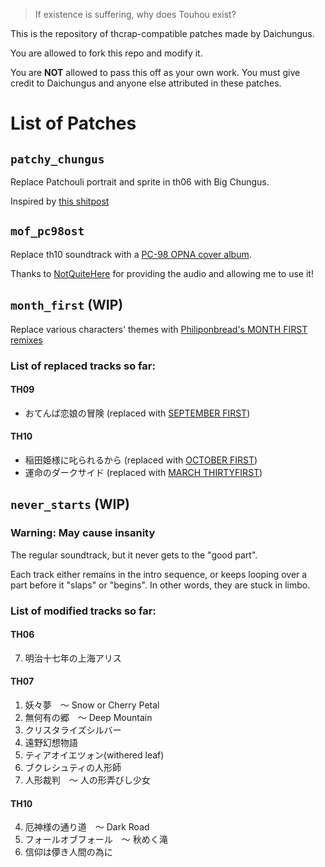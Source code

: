 > If existence is suffering, why does Touhou exist?

This is the repository of thcrap-compatible patches made by Daichungus.

You are allowed to fork this repo and modify it. 

You are **NOT** allowed to pass this off as your own work. You must give credit to Daichungus and anyone else attributed in these patches.
# List of Patches
## `patchy_chungus`
Replace Patchouli portrait and sprite in th06 with Big Chungus.

Inspired by [this shitpost](https://www.youtube.com/watch?v=4OLzAU0Hx2Y)
## `mof_pc98ost`
Replace th10 soundtrack with a [PC-98 OPNA cover album](https://www.youtube.com/watch?v=YkWKccjLMmM).

Thanks to [NotQuiteHere](https://www.youtube.com/@NotQuiteHere) for providing the audio and allowing me to use it!
## `month_first` (WIP)
Replace various characters' themes with [Philiponbread's MONTH FIRST remixes](https://www.youtube.com/playlist?list=PL0898CD588F387B3B)
### List of replaced tracks so far:
#### TH09
- おてんば恋娘の冒険 (replaced with [SEPTEMBER FIRST](https://www.youtube.com/watch?v=DUogXC_Ec40))
#### TH10
- 稲田姫様に叱られるから (replaced with [OCTOBER FIRST](https://www.youtube.com/watch?v=J8f7oKeMstQ))
- 運命のダークサイド (replaced with [MARCH THIRTYFIRST](https://www.youtube.com/watch?v=nLck4R3BcyM))
## `never_starts` (WIP)
### Warning: May cause insanity

The regular soundtrack, but it never gets to the "good part".

Each track either remains in the intro sequence, or keeps looping over a part before it "slaps" or "begins".
In other words, they are stuck in limbo.
### List of modified tracks so far:
#### TH06
7. 明治十七年の上海アリス
#### TH07
1. 妖々夢　～ Snow or Cherry Petal
2. 無何有の郷　～ Deep Mountain
3. クリスタライズシルバー
4. 遠野幻想物語
5. ティアオイエツォン(withered leaf)
6. ブクレシュティの人形師
7. 人形裁判　～ 人の形弄びし少女
#### TH10
4. 厄神様の通り道　～ Dark Road
8. フォールオブフォール　～ 秋めく滝
11. 信仰は儚き人間の為に
